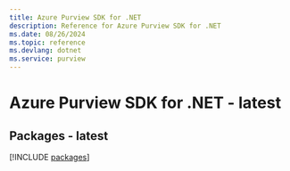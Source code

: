 ```yaml
---
title: Azure Purview SDK for .NET
description: Reference for Azure Purview SDK for .NET
ms.date: 08/26/2024
ms.topic: reference
ms.devlang: dotnet
ms.service: purview
---
```

# Azure Purview SDK for .NET - latest
## Packages - latest
[!INCLUDE [packages](purview-index.md)]